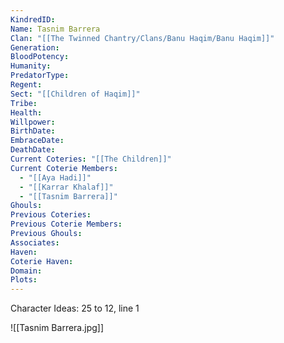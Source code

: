 ```yaml
---
KindredID: 
Name: Tasnim Barrera
Clan: "[[The Twinned Chantry/Clans/Banu Haqim/Banu Haqim]]"
Generation: 
BloodPotency: 
Humanity: 
PredatorType: 
Regent: 
Sect: "[[Children of Haqim]]"
Tribe: 
Health: 
Willpower: 
BirthDate: 
EmbraceDate: 
DeathDate: 
Current Coteries: "[[The Children]]"
Current Coterie Members:
  - "[[Aya Hadi]]"
  - "[[Karrar Khalaf]]"
  - "[[Tasnim Barrera]]"
Ghouls: 
Previous Coteries: 
Previous Coterie Members: 
Previous Ghouls: 
Associates: 
Haven: 
Coterie Haven: 
Domain: 
Plots:
---
```


Character Ideas: 
25 to 12, line 1


![[Tasnim Barrera.jpg]]